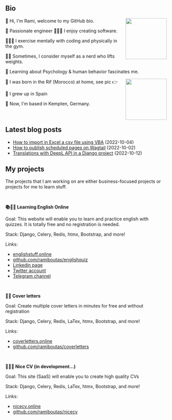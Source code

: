 ## Bio

<p><img align="right" height="128" src="https://www.ramiboutas.com/images/me/myface.png" width="128"/></p>
<p>👋 Hi, I'm Rami, welcome to my GitHub bio.</p>
<p>👷 Passionate engineer 👨🏽‍💻 I enjoy creating software.</p>
<p>👨🏽‍💻 I exercise mentally with coding and physically in the gym.</p>
<p>🏋️‍♀️ Sometimes, I consider myself as a nerd who lifts weights.</p>
<p>🧠 Learning about Psychology &amp; human behavior fascinates me.</p>
<p><img align="right" height="128" src="https://www.ramiboutas.com/images/me/birthlocation.jpg" width="128"/></p>
<p>🐣 I was born in the Rif (Morocco) at home, see pic 👉</p>
<p>🏫 I grew up in Spain</p>
<p>🚞 Now, I'm based in Kempten, Germany.</p>
<p><br/></p>

## Latest blog posts

* [How to import in Excel a csv file using VBA](https://www.ramiboutas.com/articles/excel/how-to-import-in-excel-a-csv-file-using-vba.html) (2022-10-04)
* [How to publish scheduled pages on Wagtail](https://www.ramiboutas.com/articles/wagtail/how-to-publish-scheduled-pages-on-wagtail.html) (2022-10-02)
* [Translations with DeepL API in a Django project](https://www.ramiboutas.com/articles/django/translations-with-deepl-api-in-a-django-project.html) (2022-10-12)

## My projects

<p>The projects that I am working on are either business-focused projects or projects for me to learn stuff.</p>
<p><br/></p>
<p><strong>📚👨‍🏫 Learning English Online </strong></p>
<p>Goal: This website will enable you to learn and practice english with quizzes. It is totally free and no registration is needed.</p>
<p>Stack: Django, Celery, Redis, htmx, Bootstrap, and more!</p>
<p>Links:</p>
<ul> <li><a href="https://englishstuff.online" title="Check out!">englishstuff.online</a> <li><a href="https://github.com/ramiboutas/englishquiz" title="Check out!">github.com/ramiboutas/englishquiz</a> <li><a href="https://www.linkedin.com/company/english-stuff-online/" title="Check out!">Linkedin page</a> <li><a href="https://twitter.com/EnglishStuffOn" title="Check out!">Twitter account</a> <li><a href="https://t.me/english_stuff_online" title="Check out!">Telegram channel</a> </li></li></li></li></li></ul>
<p><br/></p>
<p><strong>💌💼 Cover letters</strong></p>
<p>Goal: Create multiple cover letters in minutes for free and without registration</p>
<p>Stack: Django, Celery, Redis, LaTex, htmx, Bootstrap, and more!</p>
<p>Links:</p>
<ul> <li><a href="https://coverletters.online" title="Check out!">coverletters.online</a> <li><a href="https://github.com/ramiboutas/coverletters" title="Check out!">github.com/ramiboutas/coverletters</a> </li></li></ul>
<p><br/></p>
<p><strong>📑👩‍⚕️ Nice CV (in development...)</strong></p>
<p>Goal: This site (SaaS) will enable you to create high quality CVs</p>
<p>Stack: Django, Celery, Redis, LaTex, htmx, Bootstrap, and more!</p>
<p>Links:</p>
<ul> <li><a href="https://nicecv.online" title="Check out!">nicecv.online</a> <li><a href="https://github.com/ramiboutas/nicecv" title="Check out!">github.com/ramiboutas/nicecv</a> </li></li></ul>